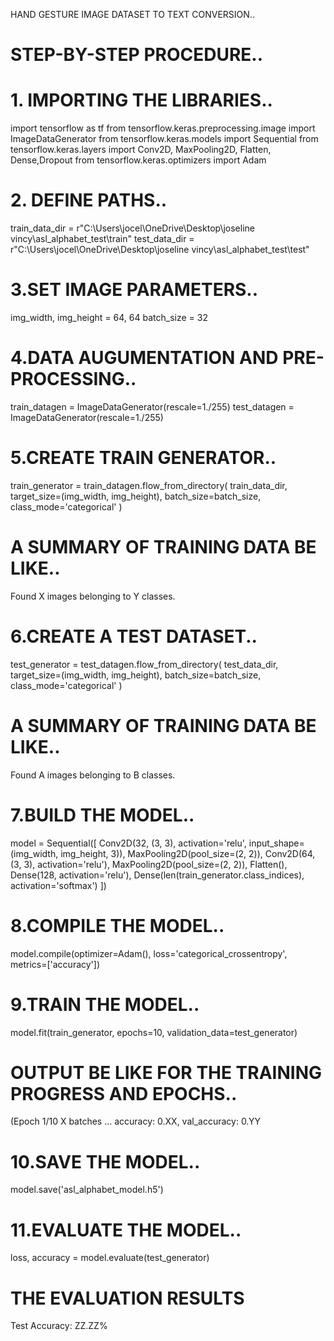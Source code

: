 HAND GESTURE IMAGE DATASET TO TEXT CONVERSION..

# STEP-BY-STEP PROCEDURE..

# 1. IMPORTING THE LIBRARIES..
import tensorflow as tf
from tensorflow.keras.preprocessing.image import ImageDataGenerator
from tensorflow.keras.models import Sequential
from tensorflow.keras.layers import Conv2D, MaxPooling2D, Flatten, Dense,Dropout
from tensorflow.keras.optimizers import Adam

# 2. DEFINE PATHS..
 train_data_dir = r"C:\Users\jocel\OneDrive\Desktop\joseline vincy\asl_alphabet_test\train"
 test_data_dir = r"C:\Users\jocel\OneDrive\Desktop\joseline vincy\asl_alphabet_test\test"

# 3.SET IMAGE PARAMETERS..
img_width, img_height = 64, 64
batch_size = 32

# 4.DATA AUGUMENTATION AND PRE-PROCESSING..
train_datagen = ImageDataGenerator(rescale=1./255)
test_datagen = ImageDataGenerator(rescale=1./255)

# 5.CREATE TRAIN GENERATOR..
train_generator = train_datagen.flow_from_directory(
    train_data_dir,
    target_size=(img_width, img_height),
    batch_size=batch_size,
    class_mode='categorical'
) 
# A SUMMARY OF TRAINING DATA BE LIKE..
Found X images belonging to Y classes.

# 6.CREATE A TEST DATASET..
test_generator = test_datagen.flow_from_directory(
    test_data_dir,
    target_size=(img_width, img_height),
    batch_size=batch_size,
    class_mode='categorical'
) 
# A SUMMARY OF TRAINING DATA BE LIKE..
Found A images belonging to B classes.

# 7.BUILD THE MODEL..
model = Sequential([
    Conv2D(32, (3, 3), activation='relu', input_shape=(img_width, img_height, 3)),
    MaxPooling2D(pool_size=(2, 2)),
    Conv2D(64, (3, 3), activation='relu'),
    MaxPooling2D(pool_size=(2, 2)),
    Flatten(),
    Dense(128, activation='relu'),
    Dense(len(train_generator.class_indices), activation='softmax')
])

# 8.COMPILE THE MODEL..
model.compile(optimizer=Adam(), loss='categorical_crossentropy', metrics=['accuracy'])

# 9.TRAIN THE MODEL..
model.fit(train_generator, epochs=10, validation_data=test_generator)
# OUTPUT BE LIKE FOR THE TRAINING PROGRESS AND EPOCHS..
(Epoch 1/10
X batches
...
accuracy: 0.XX, val_accuracy: 0.YY

# 10.SAVE THE MODEL..
model.save('asl_alphabet_model.h5')

# 11.EVALUATE THE MODEL..
loss, accuracy = model.evaluate(test_generator)
# THE EVALUATION RESULTS
Test Accuracy: ZZ.ZZ%


























